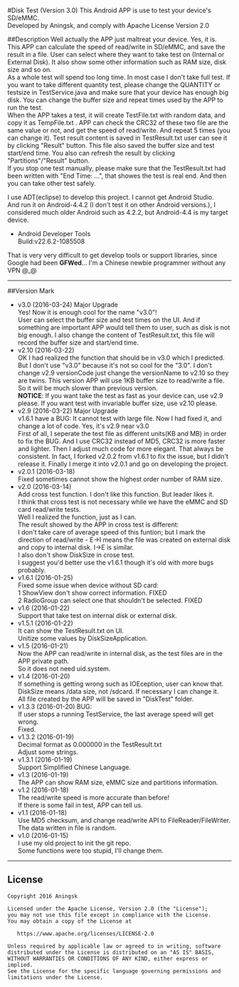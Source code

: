 #Disk Test (Version 3.0) 
This Android APP is use to test your device's SD/eMMC.   
Developed by Aningsk, and comply with Apache License Version 2.0

##Description
Well actually the APP just maltreat your device. Yes, it is.  
This APP can calculate the speed of read/write in SD/eMMC, and save the result in a file.
User can select where they want to take test on (Internal or External Disk). It also show 
some other information such as RAM size, disk size and so on.  
As a whole test will spend too long time. In most case I don't take full test.
If you want to take different quantity test, please change the QUANTITY or testsize in TestService.java 
and make sure that your device has enough big disk. You can change the buffer size and repeat times 
used by the APP to run the test.   
When the APP takes a test, it will create TestFile.txt with random data, and copy it as 
TempFile.txt . APP can check the CRC32 of these two file are the same value or not, and get the 
speed of read/write. And repeat 5 times (you can change it). Test result content is saved in 
TestResult.txt user can see it by clicking "Result" button. This file also saved the buffer size 
and test start/end time. You also can refresh the result by clicking "Partitions"/"Result" button.   
If you stop one test manually, please make sure that the TestResult.txt had been written with 
"End Time: ...", that showes the test is real end. And then you can take other test safely.

I use ADT(eclipse) to develop this project. I cannot get Android Studio.  
And run it on Android-4.4.2 (I don't test it on other Android versions.), 
I considered much older Android such as 4.2.2, but Android-4.4 is my target device.

* Android Developer Tools  
    Build:v22.6.2-1085508  

That is very very difficult to get develop tools or support libraries, since Google had been **GFWed**... 
I'm a Chinese newbie programmer without any VPN @\_@

***
##Version Mark 
* v3.0 (2016-03-24) Major Upgrade   
    Yes! Now it is enough cool for the name "v3.0"!  
    User can select the buffer size and test times on the UI. And if something are important APP would 
    tell them to user, such as disk is not big enough. I also change the content of TestResult.txt, 
    this file will record the buffer size and start/end time.  
* v2.10 (2016-03-22)  
    OK I had realized the function that should be in v3.0 which I predicted. But I don't use "v3.0" 
    because it's not so cool for the "3.0". I don't change v2.9 versionCode just change the versionName 
    to v2.10 so they are twins. 
    This version APP will use 1KB buffer size to read/write a file. So it will be much slower than 
    previous version.  
    **NOTICE**: If you want take the test as fast as your device can, use v2.9 please. If you want test 
    with invariable buffer size, use v2.10 please.  
* v2.9 (2016-03-22) Major Upgrade   
    v1.6.1 have a BUG: It cannot test with large file. Now I had fixed it, and change a lot of code. 
    Yes, it's v2.9 near v3.0  
    First of all, I seperate the test file as different units(KB and MB) in order to fix the BUG. 
    And I use CRC32 instead of MD5, CRC32 is more faster and lighter. Then I adjust much code for more 
    elegant. That always be consistent.
    In fact, I forked v2.0.2 from v1.6.1 to fix the issue, but I didn't release it. Finally I merge it 
    into v2.0.1 and go on developing the project.  
* v2.0.1 (2016-03-18)   
    Fixed sometimes cannot show the highest order number of RAM size.  
* v2.0 (2016-03-14)  
    Add cross test function. I don't like this function. But leader likes it.   
    I think that cross test is not necessary while we have the eMMC and SD card 
    read/write tests.  
    Well I realized the function, just as I can.  
    The result showed by the APP in cross test is different:  
    I don't take care of average speed of this funtion; but I mark the direction 
    of read/write - E->I means the file was created on external disk and copy to 
    internal disk. I->E is similar.  
    I also don't show DiskSize in crose test.  
    I suggest you'd better use the v1.6.1 though it's old with more bugs probably.  
* v1.6.1 (2016-01-25)   
    Fixed some issue when device without SD card:   
    1 ShowView don't show correct information. FIXED   
    2 RadioGroup can select one that shouldn't be selected. FIXED  
* v1.6 (2016-01-22)   
    Support that take test on internal disk or external disk.
* v1.5.1 (2016-01-22)   
    It can show the TestResult.txt on UI.   
    Unitize some values by DiskSizeApplication.
* v1.5 (2016-01-21)   
    Now the APP can read/write in internal disk, as the test files are in the APP private path.  
    So it does not need uid.system. 
* v1.4 (2016-01-20)   
    If something is getting wrong such as IOEception, user can know that.   
    DiskSize means /data size, not /sdcard. If necessary I can change it.   
    All file created by the APP will be saved in "DiskTest" folder.
* v1.3.3 (2016-01-20)
    BUG:   
    If user stops a running TestService, the last average speed will get wrong.   
    Fixed.
* v1.3.2 (2016-01-19)   
    Decimal format as 0.000000 in the TestResult.txt   
    Adjust some strings.
* v1.3.1 (2016-01-19)   
    Support Simplified Chinese Language.  
* v1.3 (2016-01-19)   
    The APP can show RAM size, eMMC size and partitions information.
* v1.2 (2016-01-18)   
    The read/write speed is more accurate than before!  
    If there is some fail in test, APP can tell us.
* v1.1 (2016-01-18)   
    Use MD5 checksum, and change read/write API to FileReader/FileWriter.  
    The data written in file is random.
* v1.0 (2016-01-15)  
    I use my old project to init the git repo.  
    Some functions were too stupid, I'll change them.

***
## License

    Copyright 2016 Aningsk

    Licensed under the Apache License, Version 2.0 (the "License");
    you may not use this file except in compliance with the License.
    You may obtain a copy of the License at

       https://www.apache.org/licenses/LICENSE-2.0

    Unless required by applicable law or agreed to in writing, software
    distributed under the License is distributed on an "AS IS" BASIS,
    WITHOUT WARRANTIES OR CONDITIONS OF ANY KIND, either express or implied.
    See the License for the specific language governing permissions and
    limitations under the License.
